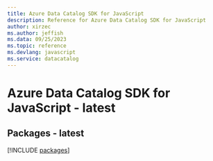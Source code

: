 ```yaml
---
title: Azure Data Catalog SDK for JavaScript
description: Reference for Azure Data Catalog SDK for JavaScript
author: xirzec
ms.author: jeffish
ms.data: 09/25/2023
ms.topic: reference
ms.devlang: javascript
ms.service: datacatalog
---
```

# Azure Data Catalog SDK for JavaScript - latest
## Packages - latest
[!INCLUDE [packages](data-catalog-index.md)]